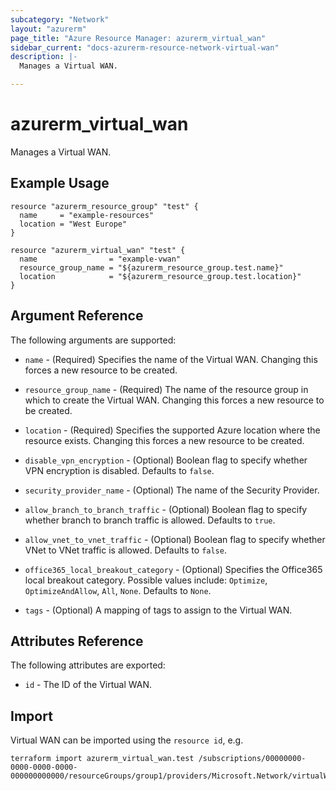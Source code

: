 ```yaml
---
subcategory: "Network"
layout: "azurerm"
page_title: "Azure Resource Manager: azurerm_virtual_wan"
sidebar_current: "docs-azurerm-resource-network-virtual-wan"
description: |-
  Manages a Virtual WAN.

---
```


# azurerm_virtual_wan

Manages a Virtual WAN.

## Example Usage

```hcl
resource "azurerm_resource_group" "test" {
  name     = "example-resources"
  location = "West Europe"
}

resource "azurerm_virtual_wan" "test" {
  name                = "example-vwan"
  resource_group_name = "${azurerm_resource_group.test.name}"
  location            = "${azurerm_resource_group.test.location}"
}
```

## Argument Reference

The following arguments are supported:

* `name` - (Required) Specifies the name of the Virtual WAN. Changing this forces a new resource to be created.

* `resource_group_name` - (Required) The name of the resource group in which to create the Virtual WAN. Changing this forces a new resource to be created.

* `location` - (Required) Specifies the supported Azure location where the resource exists. Changing this forces a new resource to be created.

* `disable_vpn_encryption` - (Optional) Boolean flag to specify whether VPN encryption is disabled. Defaults to `false`.

* `security_provider_name` - (Optional) The name of the Security Provider.

* `allow_branch_to_branch_traffic` - (Optional) Boolean flag to specify whether branch to branch traffic is allowed. Defaults to `true`.

* `allow_vnet_to_vnet_traffic` - (Optional) Boolean flag to specify whether VNet to VNet traffic is allowed. Defaults to `false`.

* `office365_local_breakout_category` - (Optional) Specifies the Office365 local breakout category. Possible values include: `Optimize`, `OptimizeAndAllow`, `All`, `None`. Defaults to `None`.

* `tags` - (Optional) A mapping of tags to assign to the Virtual WAN.

## Attributes Reference

The following attributes are exported:

* `id` - The ID of the Virtual WAN.

## Import

Virtual WAN can be imported using the `resource id`, e.g.

```shell
terraform import azurerm_virtual_wan.test /subscriptions/00000000-0000-0000-0000-000000000000/resourceGroups/group1/providers/Microsoft.Network/virtualWans/testvwan
```
